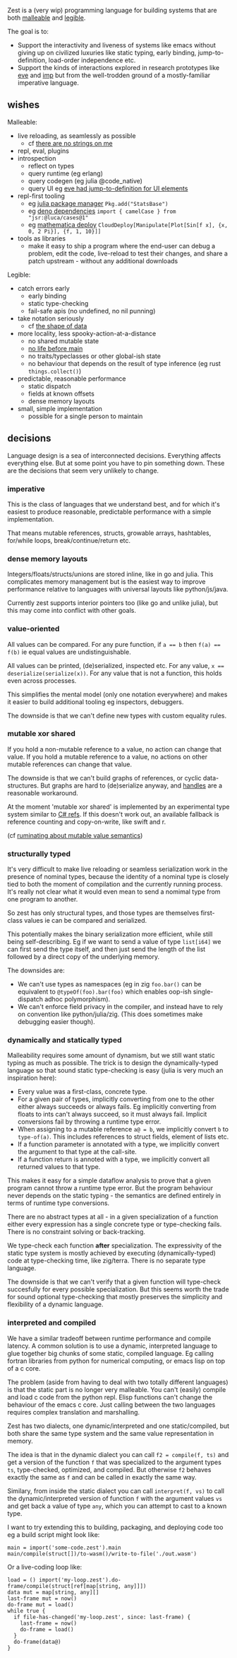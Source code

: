 Zest is a (very wip) programming language for building systems that are both [malleable](https://malleable.systems/) and [legible](https://www.scattered-thoughts.net/writing/there-are-no-strings-on-me/).

The goal is to:
* Support the interactivity and liveness of systems like emacs without giving up on civilized luxuries like static typing, early binding, jump-to-definition, load-order independence etc.
* Support the kinds of interactions explored in research prototypes like [eve](https://witheve.com/) and [imp](https://www.scattered-thoughts.net/#imp_v3) but from the well-trodden ground of a mostly-familiar imperative language.

## wishes

Malleable:
* live reloading, as seamlessly as possible
  * cf [there are no strings on me](https://www.scattered-thoughts.net/writing/there-are-no-strings-on-me/)
* repl, eval, plugins
* introspection
  * reflect on types
  * query runtime (eg erlang)
  * query codegen (eg julia @code_native)
  * query UI eg [eve had jump-to-definition for UI elements](https://www.youtube.com/watch?v=oPyQf0rk8V4)
* repl-first tooling
  * eg [julia package manager](https://docs.julialang.org/en/v1/stdlib/Pkg/) `Pkg.add("StatsBase")`
  * eg [deno dependencies](https://docs.deno.com/examples/import_export/) `import { camelCase } from "jsr:@luca/cases@1"`
  * eg [mathematica deploy](https://www.wolfram.com/language/fast-introduction-for-math-students/en/cloud-deployment/) `CloudDeploy[Manipulate[Plot[Sin[f x], {x, 0, 2 Pi}], {f, 1, 10}]]`
* tools as libraries
  * make it easy to ship a program where the end-user can debug a problem, edit the code, live-reload to test their changes, and share a patch upstream - without any additional downloads

Legible:
* catch errors early
  * early binding
  * static type-checking
  * fail-safe apis (no undefined, no nil punning)
* take notation seriously
  * cf [the shape of data](https://www.scattered-thoughts.net/writing/the-shape-of-data/)
* more locality, less spooky-action-at-a-distance
  * no shared mutable state
  * [no life before main](https://doc.rust-lang.org/1.4.0/complement-design-faq.html#there-is-no-life-before-or-after-main-(no-static-ctors/dtors))
  * no traits/typeclasses or other global-ish state
  * no behaviour that depends on the result of type inference (eg rust `things.collect()`)
* predictable, reasonable performance
  * static dispatch
  * fields at known offsets
  * dense memory layouts
* small, simple implementation
  * possible for a single person to maintain

## decisions

Language design is a sea of interconnected decisions. Everything affects everything else. But at some point you have to pin something down. These are the decisions that seem very unlikely to change.

### imperative

This is the class of languages that we understand best, and for which it's easiest to produce reasonable, predictable performance with a simple implementation.

That means mutable references, structs, growable arrays, hashtables, for/while loops, break/continue/return etc.

### dense memory layouts

Integers/floats/structs/unions are stored inline, like in go and julia. This complicates memory management but is the easiest way to improve performance relative to languages with universal layouts like python/js/java.

Currently zest supports interior pointers too (like go and unlike julia), but this may come into conflict with other goals.

### value-oriented

All values can be compared. For any pure function, if `a == b` then `f(a) == f(b)` ie equal values are undistinguishable.

All values can be printed, (de)serialized, inspected etc. For any value, `x == deserialize(serialize(x))`. For any value that is not a function, this holds even across processes.

This simplifies the mental model (only one notation everywhere) and makes it easier to build additional tooling eg inspectors, debuggers.

The downside is that we can't define new types with custom equality rules.

### mutable xor shared

If you hold a non-mutable reference to a value, no action can change that value. If you hold a mutable reference to a value, no actions on other mutable references can change that value.

The downside is that we can't build graphs of references, or cyclic data-structures. But graphs are hard to (de)serialize anyway, and [handles](https://floooh.github.io/2018/06/17/handles-vs-pointers.html) are a reasonable workaround.

At the moment 'mutable xor shared' is implemented by an experimental type system similar to [C# refs](https://learn.microsoft.com/en-us/dotnet/csharp/language-reference/keywords/ref). If this doesn't work out, an available fallback is reference counting and copy-on-write, like swift and r.

(cf [ruminating about mutable value semantics](https://www.scattered-thoughts.net/writing/ruminating-about-mutable-value-semantics))

### structurally typed

It's very difficult to make live reloading or seamless serialization work in the presence of nominal types, because the identity of a nominal type is closely tied to both the moment of compilation and the currently running process. It's really not clear what it would even mean to send a nomimal type from one program to another.

So zest has only structural types, and those types are themselves first-class values ie can be compared and serialized.

This potentially makes the binary serialization more efficient, while still being self-describing. Eg if we want to send a value of type `list[i64]` we can first send the type itself, and then just send the length of the list followed by a direct copy of the underlying memory.

The downsides are:
* We can't use types as namespaces (eg in zig `foo.bar()` can be equivalent to `@typeOf(foo).bar(foo)` which enables oop-ish single-dispatch adhoc polymorphism).
* We can't enforce field privacy in the compiler, and instead have to rely on convention like python/julia/zig. (This does sometimes make debugging easier though).

### dynamically and statically typed

Malleability requires some amount of dynamism, but we still want static typing as much as possible. The trick is to design the dynamically-typed language so that sound static type-checking is easy (julia is very much an inspiration here):

* Every value was a first-class, concrete type.
* For a given pair of types, implicitly converting from one to the other either always succeeds or always fails. Eg implicitly converting from floats to ints can't always succeed, so it must always fail. Implicit conversions fail by throwing a runtime type error.
* When assigning to a mutable reference `a@ = b`, we implicitly convert `b` to `type-of(a)`. This includes references to struct fields, element of lists etc.
* If a function parameter is annotated with a type, we implicitly convert the argument to that type at the call-site.
* If a function return is annoted with a type, we implicitly convert all returned values to that type.

This makes it easy for a simple dataflow analysis to prove that a given program cannot throw a runtime type error. But the program behaviour never depends on the static typing - the semantics are defined entirely in terms of runtime type conversions.

There are no abstract types at all - in a given specialization of a function either every expression has a single concrete type or type-checking fails. There is no constraint solving or back-tracking.

We type-check each function __after__ specialization. The expressivity of the static type system is mostly achieved by executing (dynamically-typed) code at type-checking time, like zig/terra. There is no separate type language.

The downside is that we can't verify that a given function will type-check succesfully for every possible specialization. But this seems worth the trade for sound optional type-checking that mostly preserves the simplicity and flexibility of a dynamic language.

### interpreted and compiled

We have a similar tradeoff between runtime performance and compile latency. A common solution is to use a dynamic, interpreted language to glue together big chunks of some static, compiled language. Eg calling fortran libraries from python for numerical computing, or emacs lisp on top of a c core. 

The problem (aside from having to deal with two totally different languages) is that the static part is no longer very malleable. You can't (easily) compile and load c code from the python repl. Elisp functions can't change the behaviour of the emacs c core. Just calling between the two languages requires complex translation and marshalling.

Zest has two dialects, one dynamic/interpreted and one static/compiled, but both share the same type system and the same value representation in memory.

The idea is that in the dynamic dialect you can call `f2 = compile(f, ts)` and get a version of the function `f` that was specialized to the argument types `ts`, type-checked, optimized, and compiled. But otherwise `f2` behaves exactly the same as `f` and can be called in exactly the same way.

Similary, from inside the static dialect you can call `interpret(f, vs)` to call the dynamic/interpreted version of function `f` with the argument values `vs` and get back a value of type `any`, which you can attempt to cast to a known type.

I want to try extending this to building, packaging, and deploying code too eg a build script might look like:

```
main = import('some-code.zest').main
main/compile(struct[])/to-wasm()/write-to-file('./out.wasm')
```

Or a live-coding loop like:

```
load = () import('my-loop.zest').do-frame/compile(struct[ref[map[string, any]]])
data mut = map[string, any][]
last-frame mut = now()
do-frame mut = load()
while true {
  if file-has-changed('my-loop.zest', since: last-frame) {
    last-frame = now()
    do-frame = load()
  }
  do-frame(data@)
}
```